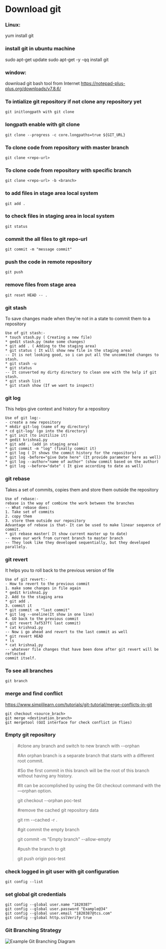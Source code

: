 # Download git

### Linux:

yum install git

### install git in ubuntu machine

sudo apt-get update
sudo apt-get -y -qq install git

### window:

download git bash tool from Internet
https://notepad-plus-plus.org/downloads/v7.8.6/

### To intialize git repository if not clone any repository yet

```
git initlongpath with git clone 
```

### longpath enable with git clone

```
git clone --progress -c core.longpaths=true ${GIT_URL}
```

### To clone code from repository with master branch

```
git clone <repo-url>
```

### To clone code from repository with specific branch

```
git clone <repo-url> -b <branch>
```

### to add files in stage area local system

```
git add .
```

### to check files in staging area in local system

```
git status
```

### commit the all files to git repo-url

```
git commit -m "message commit"
```

### push the code in remote repository

```
git push
```

### remove files from stage area

```
git reset HEAD -- .
```

### git stash

To save changes made when they're not in a state to commit them to a
repository

```
Use of git stash:-
* touch stash.py ( Creating a new file)
* gedit stash.py (make some changes)
* git add . ( Adding to the staging area)
* git status ( It will show new file in the staging area)
-- It is not looking good, so i can put all the uncommited changes to stash.
* git stash -u
* git status
-- It converted my dirty directory to clean one with the help if git stash.
* git stash list
* git stash show (If we want to inspect)
```

### git log

This helps give context and history for a repository

```
Use of git log:-
- create a new repository
* mkdir git-log (name of my directory)
* cd git-log/ (go into the directory)
* git init (to initilize it)
* gedit krishna1.py
* git add . (add in staging area)
* git commit -m "log" (finally commit it)
* git log ( It shows the commit history for the repository)
* git log -before="give Date here" (It provide parameter here as well)
* git log --author="name of author" (show commit based on the author)
* git log --before="date" ( It give according to date as well)
```

### git rebase

Takes a set of commits, copies them and store them outside the
repository

```
Use of rebase:-
rebase is the way of combine the work between the branches
-- What rebase does:
1. Take set of commits
2. copy them
3. store them outside our repository
Advantage of rebase is that- It can be used to make linear sequence of commit.
* git rebase master( It show current master up to date)
-- move our work from current branch to master branch
-- They look like they developed sequentially, but they developed parallely.
```

### git revert

It helps you to roll back to the previous version of file

```
Use of git revert:-
- How to revert to the previous commit
1. make some changes in file again
* gedit krishna1.py
2. Add to the staging area
* git add .
3. commit it
* git commit -m "last commit"
* git log --oneline(It show in one line)
4. GO back to the previous commit
* git revert 7af537f( last commit)
* cat krishna1.py
-- Now i go ahead and revert to the last commit as well
* git revert HEAD
* ls
* cat krishna1.py
-- whatever file changes that have been done after git revert will be reflected
commit itself.
```

### To see all branches

```
git branch
```

### merge and find conflict

https://www.simplilearn.com/tutorials/git-tutorial/merge-conflicts-in-git

```
git checkout <source_brach>
git merge <destination_branch>
git mergetool (GUI interface for check conflict in flies)
```

### Empty git repository

> #clone any branch and switch to new branch with --orphan
> 
> #An orphan branch is a separate branch that starts with a different root commit. 
> 
> #So the first commit in this branch will be the root of this branch without having any history.
> 
> #It can be accomplished by using the Git checkout command with the ––orphan option.
> 
> git checkout --orphan poc-test
> 
> #remove the cached git repository data
> 
> git rm --cached -r .
> 
> #git commit the empty branch
> 
> git commit -m "Empty branch" --allow-empty
> 
> #push the branch to git
> 
> git push origin pos-test

### check logged in git user with git configuration

```
git config --list
```

### set global git credentials

```
git config --global user.name "1820387"
git config --global user.password "Example@34"
git config --global user.email "1820387@tcs.com"
git config --global http.sslVerify true
```

### Git Branching Strategy

![Example Git Branching Diagram](https://user-images.githubusercontent.com/1256329/117236177-33599100-adf6-11eb-967c-5ef7898b55dc.png)
